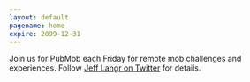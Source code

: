 ```yaml
---
layout: default
pagename: home
expire: 2099-12-31
---
```

Join us for PubMob each Friday for remote mob challenges and experiences. Follow [Jeff Langr on Twitter](https://twitter.com/jlangr) for details.
